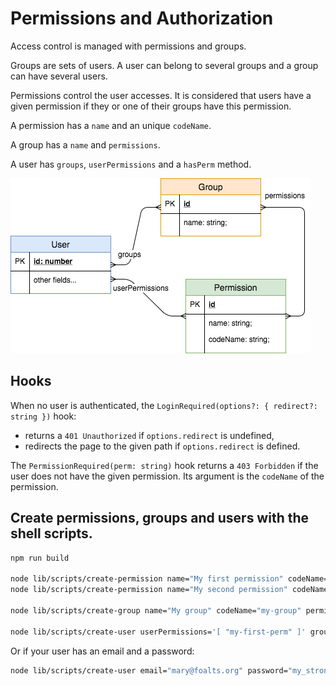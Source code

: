 # Permissions and Authorization

Access control is managed with permissions and groups.

Groups are sets of users. A user can belong to several groups and a group can have several users.

Permissions control the user accesses. It is considered that users have a given permission if they or one of their groups have this permission.

A permission has a `name` and an unique `codeName`.

A group has a `name` and `permissions`.

A user has `groups`, `userPermissions` and a `hasPerm` method.

![Permissions, groups and users](./permissions-groups-and-users.png)

## Hooks

When no user is authenticated, the `LoginRequired(options?: { redirect?: string })` hook:
- returns a `401 Unauthorized` if `options.redirect` is undefined,
- redirects the page to the given path if `options.redirect` is defined.

The `PermissionRequired(perm: string)` hook returns a `403 Forbidden` if the user does not have the given permission. Its argument is the `codeName` of the permission.

## Create permissions, groups and users with the shell scripts.

```sh
npm run build

node lib/scripts/create-permission name="My first permission" codeName="my-first-perm"
node lib/scripts/create-permission name="My second permission" codeName="my-second-perm"

node lib/scripts/create-group name="My group" codeName="my-group" permissions='[ "my-second-perm" ]'

node lib/scripts/create-user userPermissions='[ "my-first-perm" ]' groups='[ "my-group" ]'
```

Or if your user has an email and a password:
```sh
node lib/scripts/create-user email="mary@foalts.org" password="my_strong_password" userPermissions='[ "my-first-perm" ]' groups='[ "my-group" ]'
```